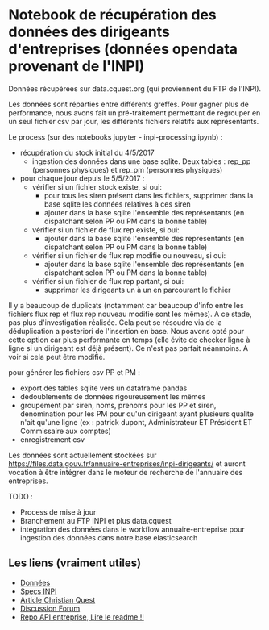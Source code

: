 # Notebook de récupération des données des dirigeants d'entreprises (données opendata provenant de l'INPI)

Données récupérées sur data.cquest.org (qui proviennent du FTP de l'INPI).

Les données sont réparties entre différents greffes. Pour gagner plus de performance, nous avons fait un pré-traitement permettant de regrouper en un seul fichier csv par jour, les différents fichiers relatifs aux représentants.

Le process (sur des notebooks jupyter - inpi-processing.ipynb) :

- récupération du stock initial du 4/5/2017
  - ingestion des données dans une base sqlite. Deux tables : rep_pp (personnes physiques) et rep_pm (personnes physiques)
- pour chaque jour depuis le 5/5/2017 :
  - vérifier si un fichier stock existe, si oui:
    - pour tous les siren présent dans les fichiers, supprimer dans la base sqlite les données relatives à ces siren
    - ajouter dans la base sqlite l'ensemble des représentants (en dispatchant selon PP ou PM dans la bonne table)
  - vérifier si un fichier de flux rep existe, si oui:
    - ajouter dans la base sqlite l'ensemble des représentants (en dispatchant selon PP ou PM dans la bonne table)
  - vérifier si un fichier de flux rep modifie ou nouveau, si oui:
    - ajouter dans la base sqlite l'ensemble des représentants (en dispatchant selon PP ou PM dans la bonne table)
  - vérifier si un fichier de flux rep partant, si oui:
    - supprimer les dirigeants un à un en parcourant le fichier

Il y a beaucoup de duplicats (notamment car beaucoup d'info entre les fichiers flux rep et flux rep nouveau modifie sont les mêmes). A ce stade, pas plus d'investigation réalisée. Cela peut se résoudre via de la déduplication a posteriori de l'insertion en base.
Nous avons opté pour cette option car plus performante en temps (elle évite de checker ligne à ligne si un dirigeant est déjà présent). Ce n'est pas parfait néanmoins. A voir si cela peut être modifié.

pour générer les fichiers csv PP et PM :
- export des tables sqlite vers un dataframe pandas
- dédoublements de données rigoureusement les mêmes
- groupement par siren, noms, prenoms pour les PP et siren, denomination pour les PM pour qu'un dirigeant ayant plusieurs qualite n'ait qu'une ligne (ex : patrick dupont, Administrateur ET Président ET Commissaire aux comptes)
- enregistrement csv

Les données sont actuellement stockées sur https://files.data.gouv.fr/annuaire-entreprises/inpi-dirigeants/ et auront vocation à être intégrer dans le moteur de recherche de l'annuaire des entreprises.

TODO :
- Process de mise à jour
- Branchement au FTP INPI et plus data.cquest
- intégration des données dans le workflow annuaire-entreprise pour ingestion des données dans notre base elasticsearch


## Les liens (vraiment utiles)

- [Données](https://data.cquest.org/inpi_rncs/imr/)
- [Specs INPI](https://www.inpi.fr/sites/default/files/doc_tech_imr_novembre_2020_v1.5.2.pdf)
- [Article Christian Quest](https://cq94.medium.com/le-rncs-en-quasi-opendata-57446c6fc8dd)
- [Discussion Forum](https://teamopendata.org/t/quasi-opendata-ou-opendatafail-pour-le-rncs-diffuse-par-linpi/1603/9)
- [Repo API entreprise, Lire le readme !!](https://github.com/etalab/rncs_worker_api_entreprise)
